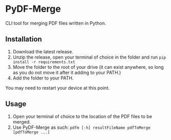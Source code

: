 # PyDF-Merge
CLI tool for merging PDF files written in Python.

## Installation
1. Download the latest release.
2. Unzip the release, open your terminal of choice in the folder and run ```pip install -r requirements.txt```
3. Move the folder to the root of your drive (it can exist anywhere, so long as you do not move it after it adding to your PATH.)
4. Add the folder to your PATH.

You may need to restart your device at this point.

## Usage
1. Open your terminal of choice to the location of the PDF files to be merged.
2. Use PyDF-Merge as such: ```pdfm [-h] resultFileName pdfToMerge [pdfToMerge ...]```
